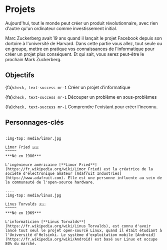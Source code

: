# Projets

Aujourd'hui, tout le monde peut créer un produit révolutionnaire, avec rien d'autre qu'un ordinateur comme investissement initial.

Marc Zuckerberg avait 19 ans quand il lançait le projet Facebook depuis son dortoire à l'université de Harvard. 
Dans cette partie vous allez, tout seule ou en groupe, mettre en pratique vos connaissances de l'informatique pour créer un projet plus conséquent. Et qui sait, vous serez peut-être le prochain Mark Zuckerberg.

## Objectifs

{fa}`check, text-success mr-1` Créer un projet d'informatique

{fa}`check, text-success mr-1` Découper un problème en sous-problèmes

{fa}`check, text-success mr-1` Comprendre l'existant pour créer l'inconnu.

## Personnages-clés

````{panels}

:img-top: media/limor.jpg

Limor Fried 🇺🇸
^^^^^
***Né en 1980***

L'ingénieure américaine [**Limor Fried**](https://fr.wikipedia.org/wiki/Limor_Fried) est la créatrice de la société d'électronique amateur [Adafruit Industries](https://www.adafruit.com). Elle est une personne influente au sein de la communauté de l'open-source hardware.

----
:img-top: media/linus.jpg

Linus Torvalds 🇫🇮
^^^^^
***Né en 1969***

L'informaticien [**Linus Torvalds**](https://fr.wikipedia.org/wiki/Linus_Torvalds), est connu d'avoir lancé tout seul le projet open-source Linux, quand il était étudiant à l'Université d'Helsinki. Le système d'exploitation mobile [Android](https://fr.wikipedia.org/wiki/Android) est basé sur Linux et occupe 80% du marché.
````
